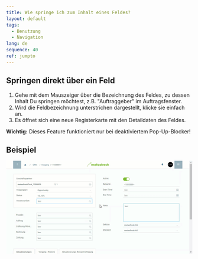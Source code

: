 ```yaml
---
title: Wie springe ich zum Inhalt eines Feldes?
layout: default
tags:
  - Benutzung
  - Navigation
lang: de
sequence: 40
ref: jumpto
---
```


## Springen direkt über ein Feld
1. Gehe mit dem Mauszeiger über die Bezeichnung des Feldes, zu dessen Inhalt Du springen möchtest, z.B. "Auftraggeber" im Auftragsfenster.
1. Wird die Feldbezeichnung unterstrichen dargestellt, klicke sie einfach an.
1. Es öffnet sich eine neue Registerkarte mit den Detaildaten des Feldes.

**Wichtig:** Dieses Feature funktioniert nur bei deaktiviertem Pop-Up-Blocker!

## Beispiel
![](assets/SpringezuDaten.gif)
